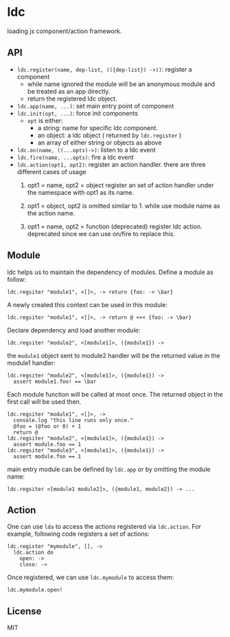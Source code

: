 # ldc

loading js component/action framework.


## API

 - `ldc.register(name, dep-list, (({dep-list}) ->))`: register a component
   - while name ignored the module will be an anonymous module and be treated as an app directly.
   - return the registered ldc object.
 - `ldc.app(name, ...)`: set main entry point of component
 - `ldc.init(opt, ...)`: force init components
   - `opt` is either:
     - a string: name for specific ldc component.
     - an object: a ldc object ( returned by `ldc.register` )
     - an array of either string or objects as above
 - `ldc.on(name, ((...opts)->)`: listen to a ldc event
 - `ldc.fire(name, ...opts)`: fire a ldc event
 - `ldc.action(opt1, opt2)`: register an action handler.
   there are three different cases of usage
   1. opt1 = name, opt2 = object
      register an set of action handler under the namespace with opt1 as its name.

   2. opt1 = object, opt2 is omitted
      similar to 1. while use module name as the action name.
     
   3. opt1 = name, opt2 = function (deprecated)
      register ldc action. deprecated since we can use on/fire to replace this.


## Module

ldc helps us to maintain the dependency of modules. Define a module as follow:

    ldc.regsiter "module1", <[]>, -> return {foo: -> \bar}


A newly created this context can be used in this module:

    ldc.regsiter "module1", <[]>, -> return @ <<< {foo: -> \bar}


Declare dependency and load another module:

    ldc.regsiter "module2", <[module1]>, ({module1}) ->


the `module1` object sent to module2 handler will be the returned value in the module1 handler:

    ldc.regsiter "module2", <[module1]>, ({module1}) ->
      assert module1.foo! == \bar

Each module function will be called at most once. The returned object in the first call will be used then.

    ldc.regsiter "module1", <[]>, ->
      console.log "this line runs only once."
      @foo = (@foo or 0) + 1
      return @
    ldc.regsiter "module2", <[module1]>, ({module1}) ->
      assert module.foo == 1
    ldc.regsiter "module3", <[module1]>, ({module1}) ->
      assert module.foo == 1


main entry module can be defined by `ldc.app` or by omitting the module name:

    ldc.regsiter <[module1 module2]>, ({module1, module2}) -> ...


## Action

One can use `lda` to access the actions registered via `ldc.action`. For example, following code registers a set of actions:

    ldc.register "mymodule", [], ->
      ldc.action do
        open: ->
        close: ->


Once registered, we can use `ldc.mymodule` to access them:

    ldc.mymodule.open!


## License

MIT
